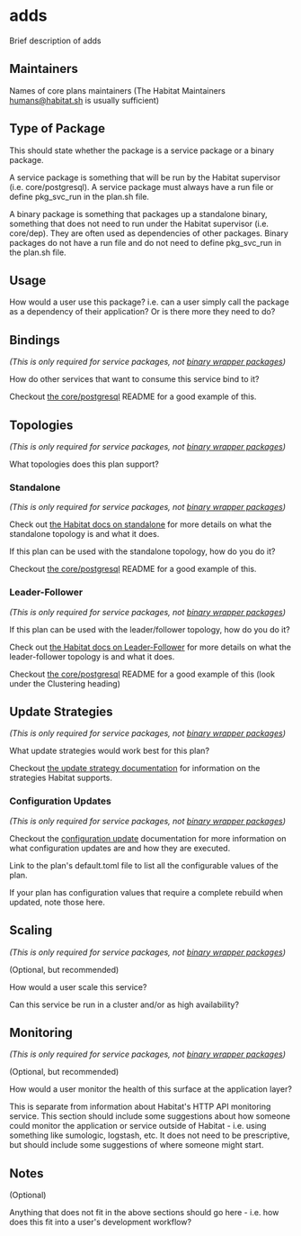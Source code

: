 # adds

Brief description of adds

## Maintainers

Names of core plans maintainers (The Habitat Maintainers humans@habitat.sh is usually sufficient)

## Type of Package

This should state whether the package is a service package or a binary package.

A service package is something that will be run by the Habitat supervisor (i.e. core/postgresql).  A service package must always have a run file or define pkg_svc_run in the plan.sh file.

A binary package is something that packages up a standalone binary, something that does not need to run under the Habitat supervisor (i.e. core/dep). They are often used as dependencies of other packages. Binary packages do not have a run file and do not need to define pkg_svc_run in the plan.sh file.

## Usage

How would a user use this package?  i.e. can a user simply call the package as a dependency of their application?  Or is there more they need to do?

## Bindings

*(This is only required for service packages, not [binary wrapper packages](https://www.habitat.sh/docs/best-practices/#binary-wrapper-packages))*

How do other services that want to consume this service bind to it?

Checkout [the core/postgresql](https://github.com/habitat-sh/core-plans/tree/master/postgresql) README for a good example of this.

## Topologies

*(This is only required for service packages, not [binary wrapper packages](https://www.habitat.sh/docs/best-practices/#binary-wrapper-packages))*

What topologies does this plan support?

### Standalone

*(This is only required for service packages, not [binary wrapper packages](https://www.habitat.sh/docs/best-practices/#binary-wrapper-packages))*

Check out [the Habitat docs on standalone](https://www.habitat.sh/docs/using-habitat/#standalone) for more details on what the standalone topology is and what it does.

If this plan can be used with the standalone topology, how do you do it?

Checkout [the core/postgresql](https://github.com/habitat-sh/core-plans/tree/master/postgresql) README for a good example of this.

### Leader-Follower

*(This is only required for service packages, not [binary wrapper packages](https://www.habitat.sh/docs/best-practices/#binary-wrapper-packages))*

If this plan can be used with the leader/follower topology, how do you do it?

Check out [the Habitat docs on Leader-Follower](https://www.habitat.sh/docs/using-habitat/#leader-follower-topology) for more details on what the leader-follower topology is and what it does.

Checkout [the core/postgresql](https://github.com/habitat-sh/core-plans/tree/master/postgresql) README for a good example of this (look under the Clustering heading)

## Update Strategies

*(This is only required for service packages, not [binary wrapper packages](https://www.habitat.sh/docs/best-practices/#binary-wrapper-packages))*

What update strategies would work best for this plan?

Checkout [the update strategy documentation](https://www.habitat.sh/docs/using-habitat/#update-strategy) for information on the strategies Habitat supports.

### Configuration Updates

*(This is only required for service packages, not [binary wrapper packages](https://www.habitat.sh/docs/best-practices/#binary-wrapper-packages))*

Checkout the [configuration update](https://www.habitat.sh/docs/using-habitat/#configuration-updates) documentation for more information on what configuration updates are and how they are executed.

Link to the plan's default.toml file to list all the configurable values of the plan.

If your plan has configuration values that require a complete rebuild when updated, note those here.

## Scaling
*(This is only required for service packages, not [binary wrapper packages](https://www.habitat.sh/docs/best-practices/#binary-wrapper-packages))*

(Optional, but recommended)

How would a user scale this service?

Can this service be run in a cluster and/or as high availability?

## Monitoring

*(This is only required for service packages, not [binary wrapper packages](https://www.habitat.sh/docs/best-practices/#binary-wrapper-packages))*

(Optional, but recommended)

How would a user monitor the health of this surface at the application layer?

This is separate from information about Habitat's HTTP API monitoring service.  This section should include some suggestions about how someone could monitor the application or service outside of Habitat - i.e. using something like sumologic, logstash, etc.  It does not need to be prescriptive, but should include some suggestions of where someone might start.

## Notes

(Optional)

Anything that does not fit in the above sections should go here - i.e. how does this fit into a user's development workflow?
